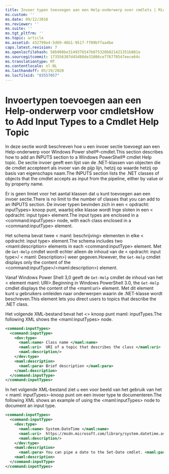 ```yaml
---
title: Invoer typen toevoegen aan een Help-onderwerp over cmdlets | Microsoft Docs
ms.custom: ''
ms.date: 09/12/2016
ms.reviewer: ''
ms.suite: ''
ms.tgt_pltfrm: ''
ms.topic: article
ms.assetid: 432798e4-5d69-46b1-9517-ff09bffaa4be
caps.latest.revision: 7
ms.openlocfilehash: 58b908be3149376547b075320b021421351b881e
ms.sourcegitcommit: 173556307d45d88de31086ce776770547eece64c
ms.translationtype: MT
ms.contentlocale: nl-NL
ms.lasthandoff: 05/19/2020
ms.locfileid: "83557057"
---
```

# <a name="how-to-add-input-types-to-a-cmdlet-help-topic"></a><span data-ttu-id="e032d-102">Invoertypen toevoegen aan een Help-onderwerp voor cmdlets</span><span class="sxs-lookup"><span data-stu-id="e032d-102">How to Add Input Types to a Cmdlet Help Topic</span></span>

<span data-ttu-id="e032d-103">In deze sectie wordt beschreven hoe u een invoer sectie toevoegt aan een Help-onderwerp voor Windows Power shell®-cmdlet.</span><span class="sxs-lookup"><span data-stu-id="e032d-103">This section describes how to add an INPUTS section to a Windows PowerShell® cmdlet Help topic.</span></span> <span data-ttu-id="e032d-104">De sectie invoer geeft een lijst van de .NET-klassen van objecten die de cmdlet accepteert als invoer van de pijp lijn, hetzij op waarde hetzij op basis van eigenschaps naam.</span><span class="sxs-lookup"><span data-stu-id="e032d-104">The INPUTS section lists the .NET classes of objects that the cmdlet accepts as input from the pipeline, either by value or by property name.</span></span>

<span data-ttu-id="e032d-105">Er is geen limiet voor het aantal klassen dat u kunt toevoegen aan een invoer sectie.</span><span class="sxs-lookup"><span data-stu-id="e032d-105">There is no limit to the number of classes that you can add to an INPUTS section.</span></span> <span data-ttu-id="e032d-106">De invoer typen bevinden zich in een \< opdracht: inputTypes> knoop punt, waarbij elke klasse wordt Inge sloten in een \< opdracht: input type> element.</span><span class="sxs-lookup"><span data-stu-id="e032d-106">The input types are enclosed in a \<command:inputTypes> node, with each class enclosed in a  \<command:inputType> element.</span></span>

<span data-ttu-id="e032d-107">Het schema bevat twee \< maml: beschrijving> elementen in elke \< opdracht: input type> element.</span><span class="sxs-lookup"><span data-stu-id="e032d-107">The schema includes two \<maml:description> elements in each \<command:inputType> element.</span></span> <span data-ttu-id="e032d-108">Met de `Get-Help` cmdlet wordt echter alleen de inhoud van de \< opdracht: input type>/ \< maml: Description>) weer gegeven.</span><span class="sxs-lookup"><span data-stu-id="e032d-108">However, the `Get-Help` cmdlet displays only the content of the \<command:inputType>/\<maml:description>) element.</span></span>

<span data-ttu-id="e032d-109">Vanaf Windows Power Shell 3,0 geeft de `Get-Help` cmdlet de inhoud van het \< element maml: URI>.</span><span class="sxs-lookup"><span data-stu-id="e032d-109">Beginning in Windows PowerShell 3.0, the `Get-Help` cmdlet displays the content of the \<maml:uri> element.</span></span> <span data-ttu-id="e032d-110">Met dit element kunt u gebruikers omleiden naar onderwerpen waarin de .NET-klasse wordt beschreven.</span><span class="sxs-lookup"><span data-stu-id="e032d-110">This element lets you direct users to topics that describe the .NET class.</span></span>

<span data-ttu-id="e032d-111">Het volgende XML-bestand bevat het \<> knoop punt maml: inputTypes.</span><span class="sxs-lookup"><span data-stu-id="e032d-111">The following XML shows the \<maml:inputTypes> node.</span></span>

```xml
<command:inputTypes>
  <command:inputType>
    <dev:type>
      <maml:name> Class name </maml:name>
      <maml:uri>  URI of a topic that describes the class </maml:uri>
      <maml:description/>
    </dev:type>
    <maml:description>
      <maml:para> Brief description </maml:para>
    </maml:description>
  </command:inputType>
</command:inputTypes>
```

<span data-ttu-id="e032d-112">In het volgende XML-bestand ziet u een voor beeld van het gebruik van het \< maml: inputTypes>-knoop punt om een invoer type te documenteren.</span><span class="sxs-lookup"><span data-stu-id="e032d-112">The following XML shows an example of using the \<maml:inputTypes> node to document an input type.</span></span>

```xml
<command:inputTypes>
  <command:inputType>
    <dev:type>
      <maml:name> System.DateTime </maml:name>
      <maml:uri>  https://msdn.microsoft.com/library/system.datetime.aspx </maml:uri>
      <maml:description/>
    </dev:type>
    <maml:description>
      <maml:para> You can pipe a date to the Set-Date cmdlet. <maml:para>
    <maml:description>
  </command:inputType>
</command:inputTypes>
```
